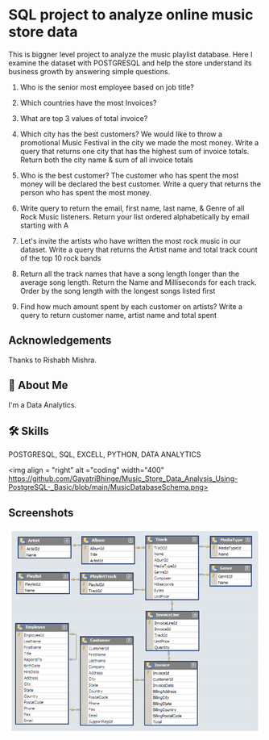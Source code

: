 
# SQL project to analyze online music store data

This is biggner level project to analyze the music playlist database. Here I examine the dataset with POSTGRESQL and help the store understand its business growth by answering simple questions.




1. Who is the senior most employee based on job title?

2. Which countries have the most Invoices?

3. What are top 3 values of total invoice?

4. Which city has the best customers? We would like to throw a promotional Music Festival in the city we made the most money. Write a query that returns one city that has the highest sum of invoice totals. Return both the city name & sum of all invoice totals

5. Who is the best customer? The customer who has spent the most money will be declared the best customer. Write a query that returns the person who has spent the most money.
           
6. Write query to return the email, first name, last name, & Genre of all Rock Music listeners. Return your list ordered alphabetically by email starting with A

7. Let's invite the artists who have written the most rock music in our dataset. Write a query that returns the Artist name and total track count of the top 10 rock bands

8. Return all the track names that have a song length longer than the average song length.
Return the Name and Milliseconds for each track. Order by the song length with the longest songs listed first

9. Find how much amount spent by each customer on artists? Write a query to return
customer name, artist name and total spent
## Acknowledgements

Thanks to Rishabh Mishra.


## 🚀 About Me
I'm a Data Analytics.


## 🛠 Skills
POSTGRESQL, SQL, EXCELL, PYTHON, DATA ANALYTICS




<img align = "right" alt ="coding" width="400" 
https://github.com/GayatriBhinge/Music_Store_Data_Analysis_Using-PostgreSQL-_Basic/blob/main/MusicDatabaseSchema.png>
## Screenshots

![App Screenshot](https://github.com/GayatriBhinge/Music_Store_Data_Analysis_Using-PostgreSQL-_Basic/blob/main/MusicDatabaseSchema.png)

